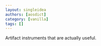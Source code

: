 ```yaml
---
layout: singleidea
authors: [aosdict]
category: [vanilla]
tags: []
---
```

Artifact instruments that are actually useful.
